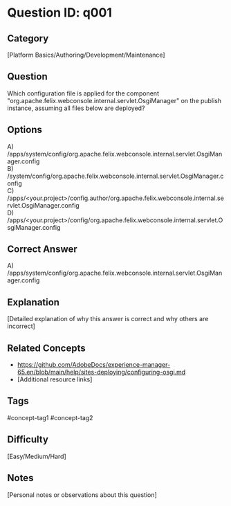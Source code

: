 # Question ID: q001

## Category
[Platform Basics/Authoring/Development/Maintenance]

## Question
Which configuration file is applied for the component "org.apache.felix.webconsole.internal.servlet.OsgiManager" on the publish instance, assuming all files below are deployed?

## Options
A) /apps/system/config/org.apache.felix.webconsole.internal.servlet.OsgiManager.config <br /> 
B) /system/config/org.apache.felix.webconsole.internal.servlet.OsgiManager.config <br /> 
C) /apps/<your.project>/config.author/org.apache.felix.webconsole.internal.servlet.OsgiManager.config  <br /> 
D) /apps/<your.project>/config/org.apache.felix.webconsole.internal.servlet.OsgiManager.config  <br /> 

## Correct Answer
A) /apps/system/config/org.apache.felix.webconsole.internal.servlet.OsgiManager.config

## Explanation
[Detailed explanation of why this answer is correct and why others are incorrect]

## Related Concepts
- https://github.com/AdobeDocs/experience-manager-65.en/blob/main/help/sites-deploying/configuring-osgi.md
- [Additional resource links]

## Tags
#concept-tag1 #concept-tag2

## Difficulty
[Easy/Medium/Hard]

## Notes
[Personal notes or observations about this question]